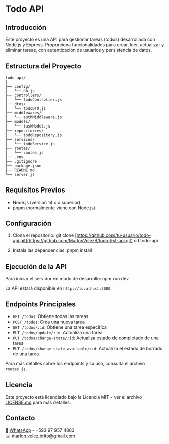 # Todo API

## Introducción

Este proyecto es una API para gestionar tareas (todos) desarrollada con Node.js y Express. Proporciona funcionalidades para crear, leer, actualizar y eliminar tareas, con autenticación de usuarios y persistencia de datos.

## Estructura del Proyecto

```
todo-api/
│
├── config/
│   └── db.js
├── controllers/
│   └── todoController.js
├── dtos/
│   └── todoDTO.js
├── middlewares/
│   └── authMiddleware.js
├── models/
│   └── taskModel.js
├── repositories/
│   └── todoRepository.js
├── services/
│   └── todoService.js
├── routes/
│   └── routes.js
├── .env
├── .gitignore
├── package.json
├── README.md
└── server.js
```

## Requisitos Previos

- Node.js (versión 14.x o superior)
- pnpm (normalmente viene con Node.js)

## Configuración

1. Clona el repositorio:
git clone [https://github.com/tu-usuario/todo-api.git](https://github.com/MarlonVelezB/todo-list-api.git)
cd todo-api

2. Instala las dependencias:
pnpm install

## Ejecución de la API

Para iniciar el servidor en modo de desarrollo:
npm run dev

La API estará disponible en `http://localhost:3000`.

## Endpoints Principales

- `GET /todos`: Obtiene todas las tareas
- `POST /todos`: Crea una nueva tarea
- `GET /todos/:id`: Obtiene una tarea específica
- `PUT /todos/update/:id`: Actualiza una tarea
- `PUT /todos/change-state/:id`: Actualiza estado de completado de una tarea
- `PUT /todos/change-state-available/:id`: Actualiza el estado de borrado de una tarea

Para más detalles sobre los endpoints y su uso, consulta el archivo `routes.js`.

## Licencia

Este proyecto está licenciado bajo la Licencia MIT - ver el archivo [LICENSE.md](LICENSE.md) para más detalles.

## Contacto

📱 [WhatsApp](https://wa.me/593979574883?text=Hola,%20vi%20tu%20repositorio%20en%20GitHub) - +593 97 957 4883  
✉️ [marlon.velez.brito@gmail.com](mailto:marlon.velez.brito@gmail.com)


